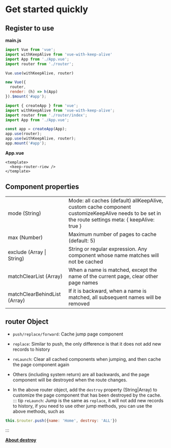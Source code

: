 # Get started quickly

## Register to use
**main.js**
<CodeGroup>
  <CodeGroupItem title="Vue2.x" active>

  ```js
  import Vue from 'vue';
  import withKeepAlive from 'vue-with-keep-alive'
  import App from './App.vue';
  import router from './router';

  Vue.use(withKeepAlive, router)

  new Vue({
    router,
    render: (h) => h(App)
  }).$mount('#app');
  ```

  </CodeGroupItem>

  <CodeGroupItem title="Vue3.x">

  ```js
  import { createApp } from 'vue';
  import withKeepAlive from 'vue-with-keep-alive';
  import router from './router/index';
  import App from './App.vue';

  const app = createApp(App);
  app.use(router);
  app.use(withKeepAlive, router);
  app.mount('#app');
  ```

  </CodeGroupItem>
</CodeGroup>

**App.vue**
```vue
<template>
  <keep-router-riew />
</template>
```

## Component properties

<table class="table table-bordered table-striped table-condensed">
  <tr>
    <td>mode (String)</td>
	  <td>Mode: all caches (default) allKeepAlive, custom cache component customizeKeepAlive needs to be set in the route settings meta: { keepAlive: true }</td>
  </tr>
  <tr>
    <td>max (Number)</td>
	  <td>Maximum number of pages to cache (default: 5)</td>
  </tr>
  <tr>
    <td>exclude  (Array | String)</td>
	  <td>String or regular expression. Any component whose name matches will not be cached</td>
  </tr>
  <tr>
    <td>matchClearList (Array)</td>
	  <td>When a name is matched, except the name of the current page, clear other page names</td>
  </tr>
  <tr>
    <td>matchClearBehindList (Array)</td>
	  <td>If it is backward, when a name is matched, all subsequent names will be removed</td>
  </tr>
</table>

## router Object

- `push/replace/forward`: Cache jump page component

- `replace`: Similar to push, the only difference is that it does not add new records to history

- `reLaunch`: Clear all cached components when jumping, and then cache the page component again

- Others (including system return) are all backwards, and the page component will be destroyed when the route changes.

- In the above router object, add the `destroy` property (String|Array) to customize the page component that has been destroyed by the cache.
::: tip
`reLaunch`: Jump is the same as `replace`, it will not add new records to history, if you need to use other jump methods, you can use the above methods, such as
```js
this.$router.push({name: 'Home', destroy: 'ALL'})
```
:::

**[About destroy](./destroy.md)**